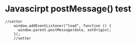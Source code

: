 # Javascirpt postMessage() test

```
//setter
    window.addEventListener("load", function () {
      window.parent.postMessage(data, setOrigin);
    });
    //setter
```
